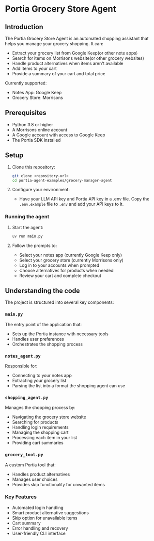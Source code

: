 # Portia Grocery Store Agent

## Introduction
The Portia Grocery Store Agent is an automated shopping assistant that helps you manage your grocery shopping. It can:
- Extract your grocery list from Google Keep(or other note apps)
- Search for items on Morrisons website(or other grocery websites)
- Handle product alternatives when items aren't available
- Add items to your cart
- Provide a summary of your cart and total price

Currently supported:
- Notes App: Google Keep
- Grocery Store: Morrisons

## Prerequisites
- Python 3.8 or higher
- A Morrisons online account
- A Google account with access to Google Keep
- The Portia SDK installed

## Setup
1. Clone this repository:
   ```bash
   git clone <repository-url>
   cd portia-agent-examples/grocery-manager-agent
   ```

2. Configure your environment:
   - Have your LLM API key and Portia API key in a .env file. Copy the `.env.example` file to `.env` and add your API keys to it.


### Running the agent
1. Start the agent:
   ```bash
   uv run main.py
   ```

2. Follow the prompts to:
   - Select your notes app (currently Google Keep only)
   - Select your grocery store (currently Morrisons only)
   - Log in to your accounts when prompted
   - Choose alternatives for products when needed
   - Review your cart and complete checkout

## Understanding the code
The project is structured into several key components:

### `main.py`
The entry point of the application that:
- Sets up the Portia instance with necessary tools
- Handles user preferences
- Orchestrates the shopping process

### `notes_agent.py`
Responsible for:
- Connecting to your notes app
- Extracting your grocery list
- Parsing the list into a format the shopping agent can use

### `shopping_agent.py`
Manages the shopping process by:
- Navigating the grocery store website
- Searching for products
- Handling login requirements
- Managing the shopping cart
- Processing each item in your list
- Providing cart summaries

### `grocery_tool.py`
A custom Portia tool that:
- Handles product alternatives
- Manages user choices
- Provides skip functionality for unwanted items

### Key Features
- Automated login handling
- Smart product alternative suggestions
- Skip option for unavailable items
- Cart summary
- Error handling and recovery
- User-friendly CLI interface
